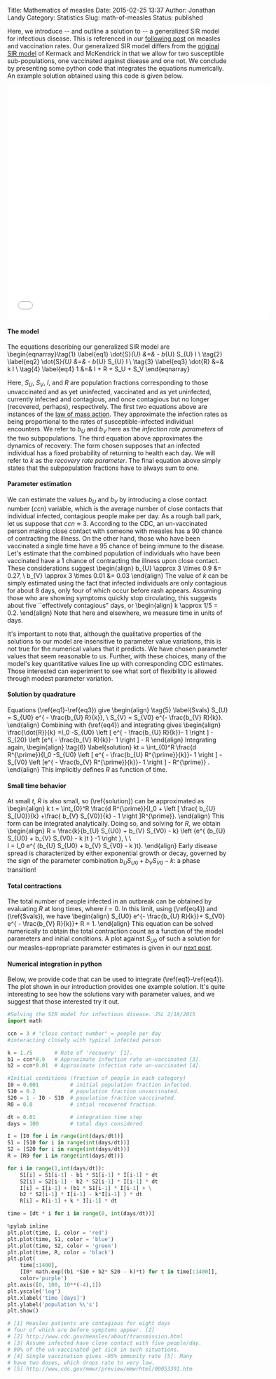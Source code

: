 Title: Mathematics of measles
Date: 2015-02-25 13:37
Author: Jonathan Landy
Category: Statistics
Slug: math-of-measles
Status: published

Here, we introduce -- and outline a solution to -- a generalized SIR model for infectious disease. This is referenced in our [following post](http://efavdb.github.io/vaccination-rates) on measles and vaccination rates. Our generalized SIR model differs from the [original SIR model](http://en.wikipedia.org/wiki/Epidemic_model#The_SIR_model) of Kermack and McKendrick in that we allow for two susceptible sub-populations, one vaccinated against disease and one not. We conclude by presenting some python code that integrates the equations numerically. An example solution obtained using this code is given below.





<iframe width="600" height="533" frameborder="0" scrolling="no" src="//plot.ly/~jslandy/58.embed"></iframe>

#### **The model**

The equations describing our generalized SIR model are
\begin{eqnarray}\tag{1} \label{eq1}
\dot{S}_{U} &=& - b_{U} S_{U} I \\
\tag{2} \label{eq2}
\dot{S}_{U} &=& - b_{U} S_{U} I \\
\tag{3} \label{eq3}
\dot{R} &=& k I \\
\tag{4} \label{eq4}
1 &=& I + R + S_U + S_V
\end{eqnarray}

Here, $S_{U}$, $S_{V}$, $I$, and $R$ are population fractions corresponding to those unvaccinated and as yet uninfected, vaccinated and as yet uninfected, currently infected and contagious, and once contagious but no longer (recovered, perhaps), respectively. The first two equations above are instances of the [law of mass action](http://en.wikipedia.org/wiki/Law_of_mass_action). They approximate the infection rates as being proportional to the rates of susceptible-infected individual encounters. We refer to $b_{U}$ and $b_{V}$ here as the *infection rate parameters* of the two subpopulations. The third equation above approximates the dynamics of recovery: The form chosen supposes that an infected individual has a fixed probability of returning to health each day. We will refer to $k$ as the *recovery rate parameter*. The final equation above simply states that the subpopulation fractions have to always sum to one.

#### **Parameter estimation**

We can estimate the values $b_{U}$ and $b_{V}$ by introducing a close contact number ($ccn$) variable, which is the average number of close contacts that individual infected, contagious people make per day. As a rough ball park, let us suppose that $ccn \approx 3$. According to the CDC, an un-vaccinated person making close contact with someone with measles has a 90$%$ chance of contracting the illness. On the other hand, those who have been vaccinated a single time have a 95$%$ chance of being immune to the disease. Let's estimate that the combined population of individuals who have been vaccinated have a 1$%$ chance of contracting the illness upon close contact. These considerations suggest
\begin{align}
b_{U} \approx 3 \times 0.9 &= 0.27, \\
b_{V} \approx 3 \times 0.01 &= 0.03
\end{align}
The value of $k$ can be simply estimated using the fact that infected individuals are only contagious for about $8$ days, only four of which occur before rash appears. Assuming those who are showing symptoms quickly stop circulating, this suggests about five \`\`effectively contagious" days, or
\begin{align}
k \approx 1/5 = 0.2.
\end{align}
Note that here and elsewhere, we measure time in units of days.

It's important to note that, although the qualitative properties of the solutions to our model are insensitive to parameter value variations, this is not true for the numerical values that it predicts. We have chosen parameter values that seem reasonable to us. Further, with these choices, many of the model's key quantitative values line up with corresponding CDC estimates. Those interested can experiment to see what sort of flexibility is allowed through modest parameter variation.

#### **Solution by quadrature**

Equations (\ref{eq1}-\ref{eq3}) give
\begin{align} \tag{5} \label{Svals}
S_{U} = S_{U0} e^{ - \frac{b_{U} R}{k}}, \\
S_{V} = S_{V0} e^{- \frac{b_{V} R}{k}}.
\end{align}
Combining with (\ref{eq4}) and integrating gives
\begin{align}
\frac{\dot{R}}{k} =I_0 -S_{U0} \left [ e^{ - \frac{b_{U} R}{k}}- 1 \right ] - S_{20} \left [e^{ - \frac{b_{V} R}{k}}- 1 \right ] - R
\end{align}
Integrating again,
\begin{align} \tag{6} \label{solution}
kt = \int_{0}^R \frac{d R^{\prime}}{I_0 -S_{U0} \left [ e^{ - \frac{b_{U} R^{\prime}}{k}}- 1 \right ] - S_{V0} \left [e^{ - \frac{b_{V} R^{\prime}}{k}}- 1 \right ] - R^{\prime}} .
\end{align}
This implicitly defines $R$ as function of time.

#### **Small time behavior**

At small $t$, $R$ is also small, so (\ref{solution}) can be approximated as
\begin{align}
k t = \int_{0}^R \frac{d R^{\prime}}{I_0 + \left [ \frac{ b_{U} S_{U0}}{k} +\frac{ b_{V} S_{V0}}{k} - 1 \right ]R^{\prime}}.
\end{align}
This form can be integrated analytically. Doing so, and solving for $R$, we obtain
\begin{align}
R = \frac{k}{b_{U} S_{U0} + b_{V} S_{V0} - k} \left \{e^{ (b_{U} S_{U0} + b_{V} S_{V0} - k )t } -1 \right \}, \ \ \
I = I_0 e^{ (b_{U} S_{U0} + b_{V} S_{V0} - k )t}.
\end{align}
Early disease spread is characterized by either exponential growth or decay, governed by the sign of the parameter combination $b_{U} S_{U0} + b_{V} S_{V0} - k$: a phase transition!

#### **Total contractions**

The total number of people infected in an outbreak can be obtained by evaluating $R$ at long times, where $I = 0$. In this limit, using (\ref{eq4}) and (\ref{Svals}), we have
\begin{align}
S_{U0} e^{- \frac{b_{U} R}{k}}+ S_{V0} e^{ - \frac{b_{V} R}{k}}+ R = 1.
\end{align}
This equation can be solved numerically to obtain the total contraction count as a function of the model parameters and initial conditions. A plot against $S_{U0}$ of such a solution for our measles-appropriate parameter estimates is given in our [next post](http://efavdb.github.io/vaccination-rates).

#### **Numerical integration in python**

Below, we provide code that can be used to integrate (\ref{eq1}-\ref{eq4}). The plot shown in our introduction provides one example solution. It's quite interesting to see how the solutions vary with parameter values, and we suggest that those interested try it out.

```python
#Solving the SIR model for infectious disease. JSL 2/18/2015
import math

ccn = 3 # "close contact number" = people per day
#interacting closely with typical infected person

k = 1./5       # Rate of 'recovery' [1].
b1 = ccn*0.9   # Approximate infection rate un-vaccinated [3].
b2 = ccn*0.01  # Approximate infection rate un-vaccinated [4].

#Initial conditions (fraction of people in each category)
I0 = 0.001          # initial population fraction infected.
S10 = 0.2           # population fraction unvaccinated.
S20 = 1 - I0 - S10  # population fraction vacccinated.
R0 = 0.0            # intial recovered fraction.

dt = 0.01           # integration time step
days = 100          # total days considered

I = [I0 for i in range(int(days/dt))]
S1 = [S10 for i in range(int(days/dt))]
S2 = [S20 for i in range(int(days/dt))]
R = [R0 for i in range(int(days/dt))]

for i in range(1,int(days/dt)):
    S1[i] = S1[i-1] - b1 * S1[i-1] * I[i-1] * dt
    S2[i] = S2[i-1] - b2 * S2[i-1] * I[i-1] * dt
    I[i] = I[i-1] + (b1 * S1[i-1] * I[i-1] + \
    b2 * S2[i-1] * I[i-1] - k*I[i-1] ) * dt
    R[i] = R[i-1] + k * I[i-1] * dt

time = [dt * i for i in range(0, int(days/dt))]

%pylab inline
plt.plot(time, I, color = 'red')
plt.plot(time, S1, color = 'blue')
plt.plot(time, S2, color = 'green')
plt.plot(time, R, color = 'black')
plt.plot(
    time[:1400],
    [I0* math.exp((b1 *S10 + b2* S20 - k)*t) for t in time[:1400]],
    color='purple')
plt.axis([0, 100, 10**(-4),1])
plt.yscale('log')
plt.xlabel('time [days]')
plt.ylabel('population %\'s')
plt.show()

# [1] Measles patients are contagious for eight days
# four of which are before symptoms appear. [2]
# [2] http://www.cdc.gov/measles/about/transmission.html
# [3] Assume infected have close contact with five people/day.
# 90% of the un-vaccinated get sick in such situations.
# [4] Single vaccination gives ~95% immunity rate [5]. Many
# have two doses, which drops rate to very low.
# [5] http://www.cdc.gov/mmwr/preview/mmwrhtml/00053391.htm
```
